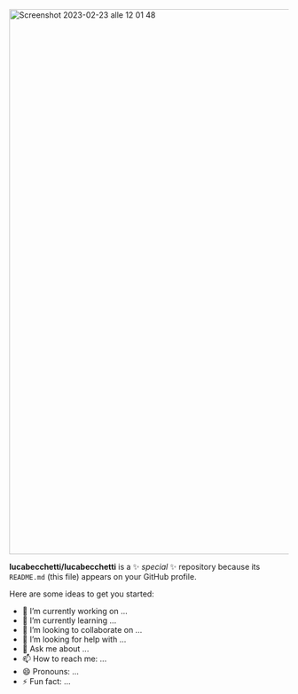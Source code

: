 <img width="984" alt="Screenshot 2023-02-23 alle 12 01 48" src="https://user-images.githubusercontent.com/16253548/220888568-08ac52f8-e06d-4c2a-853b-713ed90f9ac5.png">

**lucabecchetti/lucabecchetti** is a ✨ _special_ ✨ repository because its `README.md` (this file) appears on your GitHub profile.

Here are some ideas to get you started:

- 🔭 I’m currently working on ...
- 🌱 I’m currently learning ...
- 👯 I’m looking to collaborate on ...
- 🤔 I’m looking for help with ...
- 💬 Ask me about ...
- 📫 How to reach me: ...
- 😄 Pronouns: ...
- ⚡ Fun fact: ...
